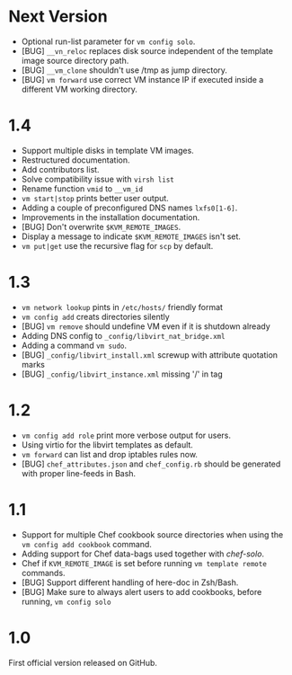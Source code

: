 # Next Version

* Optional run-list parameter for `vm config solo`.
* [BUG] `__vn_reloc` replaces disk source independent of the 
  template image source directory path.
* [BUG] `__vm_clone` shouldn't use /tmp as jump directory.
* [BUG] `vm forward` use correct VM instance IP if executed
  inside a different VM working directory.

# 1.4

* Support multiple disks in template VM images.
* Restructured documentation.
* Add contributors list.
* Solve compatibility issue with `virsh list`
* Rename function `vmid` to `__vm_id`
* `vm start|stop` prints better user output.
* Adding a couple of preconfigured DNS names `lxfs0[1-6]`.
* Improvements in the installation documentation.
* [BUG] Don't overwrite `$KVM_REMOTE_IMAGES`.
* Display a message to indicate `$KVM_REMOTE_IMAGES` isn't set.
* `vm put|get` use the recursive flag for `scp` by default.

# 1.3

* `vm network lookup` pints in `/etc/hosts/` friendly format
* `vm config add` creats directories silently
* [BUG] `vm remove` should undefine VM even if it is shutdown already
* Adding DNS config to `_config/libvirt_nat_bridge.xml`
* Adding a command `vm sudo`.
* [BUG] `_config/libvirt_install.xml` screwup with attribute quotation marks
* [BUG] `_config/libvirt_instance.xml` missing '/' in tag 

# 1.2

* `vm config add role` print more verbose output for
  users.
* Using virtio for the libvirt templates as default.
* `vm forward` can list and drop iptables rules now.
* [BUG] `chef_attributes.json` and `chef_config.rb` 
  should be generated with proper line-feeds in Bash.

# 1.1

* Support for multiple Chef cookbook source directories
  when using the `vm config add cookbook` command.
* Adding support for Chef data-bags used together with 
  _chef-solo_.
* Chef if `KVM_REMOTE_IMAGE` is set before running 
  `vm template remote` commands.
* [BUG] Support different handling of here-doc in Zsh/Bash. 
* [BUG] Make sure to always alert users to add cookbooks,
  before running, `vm config solo`

# 1.0

First official version released on GitHub.
